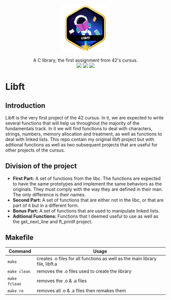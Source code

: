 <br/>
<p align="center">
    <img src="https://github.com/chrisdelmoro/libft_extended/blob/main/resources/repo/libftm.png" alt="Logo" width="150" height="150">

  <p align="center">
    A C library, the first assignment from 42's cursus.
    <br/>
    <img src="https://img.shields.io/badge/Mandatory-OK-brightgreen"/>
    <img src="https://img.shields.io/badge/Bonus-OK-brightgreen"/>
    <img src="https://img.shields.io/badge/Final%20Score-125-blue"/>
  </p>
</p>

# Libft

## Introduction
Libft is the very first project of the 42 cursus. In it, we are expected to write several functions that will help us throughout the majority of the fundamentals track. In it we will find functions to deal with characters, strings, numbers, memory allocation and treatment, as well as functions to deal with linked lists. This repo contain my original libft project but with aditional functions as well as two subsequent projects that are useful for other projects of the cursus.

## Division of the project
* **First Part:** A set of functions from the  libc. The functions are expected to have the same prototypes and implement the same behaviors as the originals. They must comply with the way they are defined in their  man. The only difference is their names.
* **Second Part:** A set of functions that are either not in the  libc, or that are part of it but in a different form.
* **Bonus Part:** A set of functions that are used to manipulate linked lists.
* **Aditional Functions:** Functions that I deemed useful to use as well as the get_next_line and ft_printf project.

## Makefile
| Command | Usage |
| --- | --- |
| `make` | creates .o files for all functions as well as the main library file, libft.a |
| `make clean` | removes the .o files used to create the library |
| `make fclean` | removes the .o & .a files |
| `make re` | removes all .o & .a files then remakes them |

